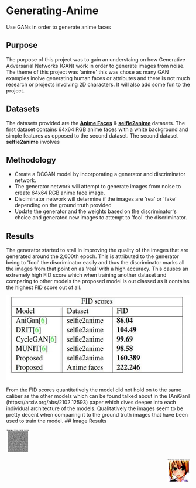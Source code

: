 # Generating-Anime
Use GANs in order to generate anime faces
## Purpose
The purpose of this project was to gain an understaing on how Generative Adversarial Networks (GAN) work in order to generate images from noise.
The theme of this project was 'anime' this was chose as many GAN examples inolve generating human faces or attributes and there is not much research or
projects involving 2D characters. It will also add some fun to the project.
## Datasets
The datasets provided are the [**Anime Faces**](https://www.kaggle.com/soumikrakshit/anime-faces) & [**selfie2anime**](https://www.kaggle.com/arnaud58/selfie2anime) datasets. The first dataset contains 64x64 RGB anime faces with a white background and simple features as opposed to the second dataset. The second dataset **selfie2anime** involves 
## Methodology
* Create a DCGAN model by incorporating a generator and discriminator network.
* The generator network will attempt to generate images from noise to create 64x64 RGB anime face image.
* Disciminator network will determine if the images are 'rea' or 'fake' depending on the ground truth provided
* Update the generator and the weights based on the discriminator's choice and generated new images to attempt to 'fool' the discriminator.
## Results
The generator started to stall in improving the quality of the images that are generated around the 2,000th epoch. This is attributed to the generator being to 'fool' the discriminator easily and thus the discriminator marks all the images from that point on as 'real' with a high accuracy. This causes an extremely high FID score which when training another dataset and comparing to other models the proposed model is out classed as it contains the highest FID score out of all. <br />
<p align="center">
  <img width="543" height="232" src="https://github.com/tsusdere/Generating-Anime/blob/main/results/FID%20table.JPG">
</p>
From the FID scores quantitatively the  model did not hold on to the same caliber as the other models which can be found talked about in the [AniGan](https://arxiv.org/abs/2102.12593) paper which dives deeper into each individual architecture of the models. Qualitatively the images seem to be pretty decent when comparing it to the ground truth images that have been used to train the model.
## Image Results
<p align="left">
  <img width="64" height="64" src="https://github.com/tsusdere/Generating-Anime/blob/main/results/1st%20img.png">
</p>
<p align="right">
  <img width="64" height="64" src="https://github.com/tsusdere/Generating-Anime/blob/main/results/imgTrained.png">
</p>
